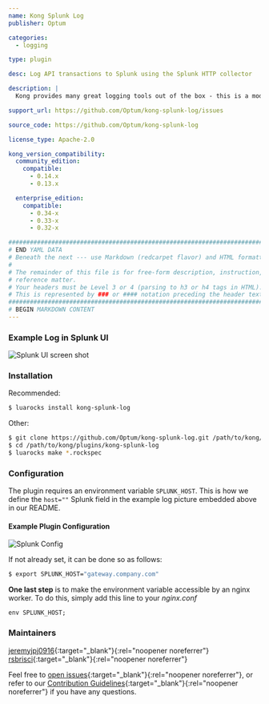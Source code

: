 ```yaml
---
name: Kong Splunk Log
publisher: Optum

categories:
  - logging

type: plugin

desc: Log API transactions to Splunk using the Splunk HTTP collector

description: |
  Kong provides many great logging tools out of the box - this is a modified version of the Kong HTTP logging plugin that has been refactored and tailored to work with Splunk.

support_url: https://github.com/Optum/kong-splunk-log/issues

source_code: https://github.com/Optum/kong-splunk-log

license_type: Apache-2.0

kong_version_compatibility:
  community_edition:
    compatible:
      - 0.14.x
      - 0.13.x

  enterprise_edition:
    compatible:
      - 0.34-x
      - 0.33-x
      - 0.32-x

###############################################################################
# END YAML DATA
# Beneath the next --- use Markdown (redcarpet flavor) and HTML formatting only.
#
# The remainder of this file is for free-form description, instruction, and
# reference matter.
# Your headers must be Level 3 or 4 (parsing to h3 or h4 tags in HTML).
# This is represented by ### or #### notation preceding the header text.
###############################################################################
# BEGIN MARKDOWN CONTENT
---
```


### Example Log in Splunk UI

![Splunk UI screen shot](https://konghq.com/wp-content/uploads/2018/09/SplunkLogSample.png)

### Installation

Recommended:

```bash
$ luarocks install kong-splunk-log
```

Other:

```bash
$ git clone https://github.com/Optum/kong-splunk-log.git /path/to/kong/plugins/kong-splunk-log
$ cd /path/to/kong/plugins/kong-splunk-log
$ luarocks make *.rockspec
```

### Configuration

The plugin requires an environment variable `SPLUNK_HOST`. This is how we define the `host=""` Splunk field in the example log picture embedded above in our README.

#### Example Plugin Configuration

![Splunk Config](https://konghq.com/wp-content/uploads/2018/09/SplunkConfig.png)

If not already set, it can be done so as follows:

```bash
$ export SPLUNK_HOST="gateway.company.com"
```

**One last step** is to make the environment variable accessible by an nginx worker. To do this, simply add this line to your _nginx.conf_

```
env SPLUNK_HOST;
```

### Maintainers

[jeremyjpj0916](https://github.com/jeremyjpj0916){:target="_blank"}{:rel="noopener noreferrer"}  
[rsbrisci](https://github.com/rsbrisci){:target="_blank"}{:rel="noopener noreferrer"}  

Feel free to [open issues](https://github.com/Optum/kong-splunk-log/issues){:target="_blank"}{:rel="noopener noreferrer"}, or refer to our [Contribution Guidelines](https://github.com/Optum/kong-splunk-log/blob/master/CONTRIBUTING.md){:target="_blank"}{:rel="noopener noreferrer"} if you have any questions.
